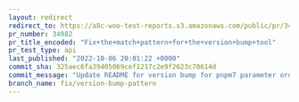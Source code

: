 ```yaml
---
layout: redirect
redirect_to: https://a8c-woo-test-reports.s3.amazonaws.com/public/pr/34982/api/index.html
pr_number: 34982
pr_title_encoded: "Fix+the+match+pattern+for+the+version+bump+tool"
pr_test_type: api
last_published: "2022-10-06 20:01:22 +0000"
commit_sha: 325aec6fa39405069cef1217c2e9f2623c70614d
commit_message: "Update README for version bump for pnpm7 parameter order"
branch_name: fix/version-bump-pattern
---
```

